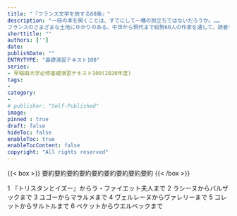```yaml
---
title: "『フランス文学を旅する60章』"
description: "一冊の本を開くことは、すでにして一種の旅立ちではないだろうか。……
フランスのさまざまな土地にゆかりのある、中世から現代まで総勢60人の作家を通して、読者を旅に誘う。フランスを愛するすべての人に向けた、豪華執筆陣による珠玉のエッセイ集。エリア・スタディーズ〈文学編〉。"
shorttitle: ""
authors: ['']
date: 
publishDate: ""
ENTRYTYPE: "基礎演習テキスト100"
series:
- 早稲田大学必修基礎演習テキスト100(2020年度)
tags: 
- 
category: 
- 
# publisher: "Self-Published"
image: 
pinned : true
draft: false
hideToc: false
enableToc: true
enableTocContent: false
copyright: "All rights reserved"
---
```


{{< box >}}
要約要約要約要約要約要約要約要約要約
{{< /box >}}

1 『トリスタンとイズー』からラ・ファイエット夫人まで
2 ラシーヌからバルザックまで
3 ユゴーからマラルメまで
4 ヴェルレーヌからヴァレリーまで
5 コレットからサルトルまで
6 ベケットからウエルベックまで